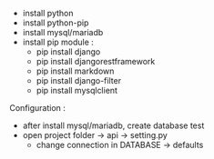 - install python
- install python-pip
- install mysql/mariadb
- install pip module :
    - pip install django
    - pip install djangorestframework
    - pip install markdown
    - pip install django-filter
    - pip install mysqlclient


Configuration :
- after install mysql/mariadb, create database test
- open project folder -> api -> setting.py
    - change connection in DATABASE -> defaults